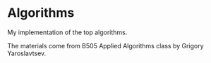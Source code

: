 # Algorithms

My implementation of the top algorithms.

The materials come from B505 Applied Algorithms class by Grigory Yaroslavtsev.